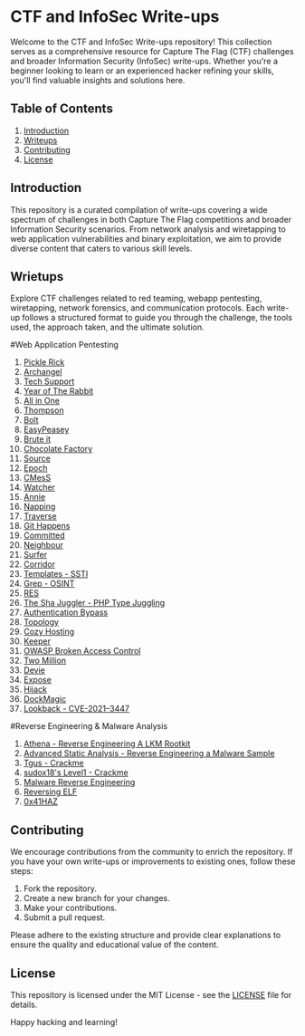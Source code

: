# CTF and InfoSec Write-ups

Welcome to the CTF and InfoSec Write-ups repository! This collection serves as a comprehensive resource for Capture The Flag (CTF) challenges and broader Information Security (InfoSec) write-ups. Whether you're a beginner looking to learn or an experienced hacker refining your skills, you'll find valuable insights and solutions here.

## Table of Contents

1. [Introduction](#introduction)
2. [Writeups](#Writeups)
3. [Contributing](#contributing)
4. [License](#license)

## Introduction

This repository is a curated compilation of write-ups covering a wide spectrum of challenges in both Capture The Flag competitions and broader Information Security scenarios. From network analysis and wiretapping to web application vulnerabilities and binary exploitation, we aim to provide diverse content that caters to various skill levels.


## Wrietups

Explore CTF challenges related to red teaming, webapp pentesting, wiretapping, network forensics, and communication protocols. Each write-up follows a structured format to guide you through the challenge, the tools used, the approach taken, and the ultimate solution.

#Web Application Pentesting

1. [Pickle Rick](https://medium.com/@josephalan17201972/pickle-rick-tryhackme-write-up-fd3331b7f712)
2. [Archangel](https://medium.com/@josephalan17201972/archangel-tryhackme-write-766e010a74c5)
3. [Tech Support](https://medium.com/@josephalan17201972/tech-support-tryhackme-write-up-b640079275bc)
4. [Year of The Rabbit](https://medium.com/@josephalan17201972/year-of-the-rabbit-tryhackme-writeup-32347c65010b)
5. [All in One](https://medium.com/@josephalan17201972/all-in-one-tryhackme-write-up-ff5449a6a56c)
6. [Thompson](https://medium.com/@josephalan17201972/thompson-tryhackme-write-up-f206142d8871)
7. [Bolt](https://medium.com/@josephalan17201972/bolt-tryhackme-write-up-cae84a4e840b)
8. [EasyPeasey](https://medium.com/@josephalan17201972/easypeasy-tryhackme-write-up-d3eb3bc0b09d)
9. [Brute it](https://medium.com/@josephalan17201972/brute-it-tryhackme-write-up-a05e47a4991a)
10. [Chocolate Factory](https://medium.com/@josephalan17201972/chocolate-factory-tryhackme-write-up-b3b80a64b8d3)
11. [Source](https://medium.com/@josephalan17201972/source-tryhackme-write-up-a093a6af79c2)
12. [Epoch](https://medium.com/@josephalan17201972/epoch-tryhackme-write-up-2c024bce9a6c)
13. [CMesS](https://medium.com/@josephalan17201972/cmess-tryhackme-write-up-aaf63f2806bb)
14. [Watcher](https://medium.com/@josephalan17201972/watcher-tryhackme-write-up-4c6e533dc80c)
15. [Annie](https://medium.com/@josephalan17201972/annie-tryhackme-write-up-da70d598c7c4)
16. [Napping](https://medium.com/@josephalan17201972/napping-tryhackme-write-up-52ec58bc9991)
17. [Traverse](https://medium.com/@josephalan17201972/traverse-tryhackme-write-up-9f4594af6903)
18. [Git Happens](https://medium.com/@josephalan17201972/git-happens-tryhackme-write-up-695e418ed7cf)
19. [Committed](https://medium.com/@josephalan17201972/committed-tryhackme-write-up-2771222809e6)
20. [Neighbour](https://medium.com/@josephalan17201972/neighbour-tryhackme-write-up-7b48cb7f08b6)
21. [Surfer](https://medium.com/@josephalan17201972/surfer-tryhackme-write-up-1c54b7ea9e22)
22. [Corridor](https://medium.com/@josephalan17201972/corridor-tryhackme-write-up-2856dabb25)
23. [Templates - SSTI ](https://medium.com/@josephalan17201972/templates-tryhackme-write-up-c66e616582dd)
24. [Grep - OSINT](https://medium.com/@josephalan17201972/grep-tryhackme-write-up-4d2961bea553)
25. [RES](https://medium.com/@josephalan17201972/res-tryhackme-write-up-91816d9ac309)
26. [The Sha Juggler - PHP Type Juggling](https://medium.com/@josephalan17201972/the-sha-juggler-cloud-sek-ctf-write-up-ad8101d0dea7)
27. [Authentication Bypass](https://systemweakness.com/authentication-bypass-tryhackme-write-up-2c80a4f069c7)
28. [Topology](https://medium.com/@josephalan17201972/topology-hack-the-box-write-up-b7a0f2ae5531)
29. [Cozy Hosting](https://medium.com/@josephalan17201972/cozy-hosting-hack-the-box-write-up-c0c9ae9d8ef0)
30. [Keeper](https://medium.com/@josephalan17201972/keeper-hackthebox-write-up-61bc7406bdc6)
31. [OWASP Broken Access Control](https://medium.com/@josephalan17201972/owasp-broken-access-control-tryhackme-write-up-9c83bfede3af)
32. [Two Million](https://medium.com/@josephalan17201972/two-million-hackthebox-write-up-753b2e9450e5)
33. [Devie](https://medium.com/@josephalan17201972/devie-tryhackme-write-up-4838be59ee86)
34. [Expose](https://medium.com/@josephalan17201972/expose-tryhackme-write-up-6c84abba6105)
35. [Hijack](https://blog.devgenius.io/hijack-tryhackme-write-up-3bc64e873f00)
36. [DockMagic](https://blog.devgenius.io/dockmagic-tryhackme-write-up-79448421e2a1)
37. [Lookback - CVE-2021–3447](https://medium.com/@josephalan17201972/lookback-tryhackme-write-up-f9360c58f8ef)


#Reverse Engineering & Malware Analysis 
1. [Athena - Reverse Engineering A LKM Rootkit](https://systemweakness.com/athena-tryhackme-write-up-reverse-engineering-an-lkm-rootkit-b7e1cb82ea84)
2. [Advanced Static Analysis - Reverse Engineering a Malware Sample](https://medium.com/@josephalan17201972/advanced-static-analysis-tryhackme-write-up-155c53ff2d9b)
3. [Tgus - Crackme](https://medium.com/@josephalan17201972/tgus-crackme-write-up-25a4a78fa401)
4. [sudox18's Level1 - Crackme](https://medium.com/@josephalan17201972/sudo0x18s-level1-crackme-write-up-56b4b00fc441)
5. [Malware Reverse Engineering](https://medium.com/@josephalan17201972/basic-malware-re-tryhackme-write-up-1dafaff1c120)
6. [Reversing ELF](https://medium.com/@josephalan17201972/reversing-elf-tryhackme-write-up-b7a11651e8d4)
7. [0x41HAZ](https://medium.com/@josephalan17201972/0x41haz-tryhackme-write-up-63ef92ce990d)


## Contributing

We encourage contributions from the community to enrich the repository. If you have your own write-ups or improvements to existing ones, follow these steps:

1. Fork the repository.
2. Create a new branch for your changes.
3. Make your contributions.
4. Submit a pull request.

Please adhere to the existing structure and provide clear explanations to ensure the quality and educational value of the content.

## License

This repository is licensed under the MIT License - see the [LICENSE](LICENSE) file for details.

Happy hacking and learning!
